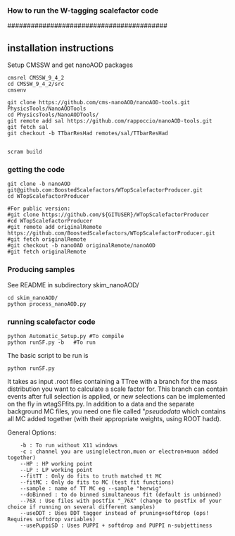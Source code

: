 
### How to run the W-tagging scalefactor code ###
#########################################

## installation instructions
Setup CMSSW and get nanoAOD packages
```
cmsrel CMSSW_9_4_2
cd CMSSW_9_4_2/src
cmsenv

git clone https://github.com/cms-nanoAOD/nanoAOD-tools.git PhysicsTools/NanoAODTools
cd PhysicsTools/NanoAODTools/
git remote add sal https://github.com/rappoccio/nanoAOD-tools.git
git fetch sal
git checkout -b TTbarResHad remotes/sal/TTbarResHad


scram build
```

### getting the code

```
git clone -b nanoAOD git@github.com:BoostedScalefactors/WTopScalefactorProducer.git
cd WTopScalefactorProducer

#For public version:
#git clone https://github.com/${GITUSER}/WTopScalefactorProducer 
#cd WTopScalefactorProducer
#git remote add originalRemote https://github.com/BoostedScalefactors/WTopScalefactorProducer.git
#git fetch originalRemote
#git checkout -b nanoOAD originalRemote/nanoAOD
#git fetch originalRemote

```
### Producing samples

See README in subdirectory skim_nanoAOD/
```
cd skim_nanoAOD/
python process_nanoAOD.py
```

### running scalefactor code

```
python Automatic_Setup.py #To compile
python runSF.py -b   #To run
```

The basic script to be run is 

```
python runSF.py
```
It takes as input .root files containing a TTree with a branch for the mass distribution you want to calculate a scale factor for. This branch can contain events after full selection is applied, or new selections can be implemented on the fly in wtagSFfits.py. In addition to a data and the separate background MC files, you need one file called "*pseudodata* which contains all MC added together (with their appropriate weights, using ROOT hadd).

   
   General Options:
```
    -b : To run without X11 windows
    -c : channel you are using(electron,muon or electron+muon added together)
    --HP : HP working point
    --LP : LP working point
    --fitTT : Only do fits to truth matched tt MC
    --fitMC : Only do fits to MC (test fit functions)
    --sample : name of TT MC eg --sample "herwig"
    --doBinned : to do binned simultaneous fit (default is unbinned)
    --76X : Use files with postfix "_76X" (change to postfix of your choice if running on several different samples)
    --useDDT : Uses DDT tagger instead of pruning+softdrop (ops! Requires softdrop variables)
    --usePuppiSD : Uses PUPPI + softdrop and PUPPI n-subjettiness
```
